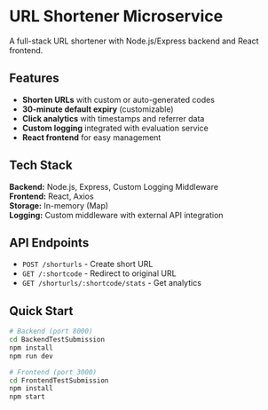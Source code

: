 # URL Shortener Microservice

A full-stack URL shortener with Node.js/Express backend and React frontend.

## Features

- **Shorten URLs** with custom or auto-generated codes
- **30-minute default expiry** (customizable)
- **Click analytics** with timestamps and referrer data
- **Custom logging** integrated with evaluation service
- **React frontend** for easy management

## Tech Stack

**Backend:** Node.js, Express, Custom Logging Middleware  
**Frontend:** React, Axios  
**Storage:** In-memory (Map)  
**Logging:** Custom middleware with external API integration

## API Endpoints

- `POST /shorturls` - Create short URL
- `GET /:shortcode` - Redirect to original URL  
- `GET /shorturls/:shortcode/stats` - Get analytics

## Quick Start

```bash
# Backend (port 8000)
cd BackendTestSubmission
npm install
npm run dev

# Frontend (port 3000)  
cd FrontendTestSubmission
npm install
npm start
